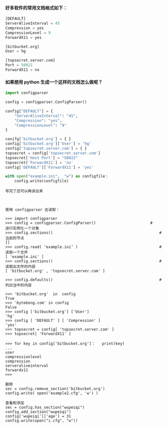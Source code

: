 #### 好多软件的常用文档格式如下：

```python
[DEFAULT]
ServerAliveInterval = 45
Compression = yes
CompressionLevel = 9
ForwardX11 = yes

[bitbucket.org]
User = hg

[topsecret.server.com]
Port = 50022
ForwardX11 = no
```

#### 如果想用 python 生成一个这样的文档怎么做呢？

```python
import configparser

config = configparser.ConfigParser()

config["DEFAULT"] = { 
	"ServerAliveInterval": "45",
    "Compression": "yes",
    "CompressionLevel": "9"
}

conifg['bitbucket.org'] = { }
config['bitbucket.org']['User'] = 'hg'
config['topsecret.server.com'] = { }
topsecret = config['topsecret.server.com']
topsecret['Host Port'] = "50022"
topsecret['ForwardX11'] = 'no'
config['DEFAULT']['ForwardX11'] = 'yes'

with open("example.ini",  "w") as configfile：
    config.write(configfile)
```

	写完了还可以再读出来



	使用 configparser 去读取：

	>>> import configparser
	>>> config = configparser.ConfigParser()                        #       进行实例化一个对象
	>>> config.sections()                                               #       当前的节点
	[]
	>>> config.read( ‘example.ini’ )                                    #          读取一个文件
	[ 'example.ini' ]
	>>> config.sections()                                               #           读取出文件的内容
	[ 'bitbucket.org' , 'topsecret.server.com' ]

	>>> config.defaults()                                               #       列出当中的内容

	>>> 'bitbucket.org'  in  config 
	True
	>>> 'bytebong.com' in config
	False
	>>> config ['bitbucket.org'] ['User']
	'hg'
	>>> config [ 'DEFAULT' ] [ 'Compression' ]
	'yes'
	>>> topsecret = config[ 'topsecret.server.com' ] 
	>>> topsecret[ 'ForwardX11' ]

	>>> for key in config['bitbucket.org']：   print(key)
	...
	user
	compressionlevel
	compression
	serveraliveinterval
	forwardx11
	>>>

	删除
	sec = config.remove_section('bitbucket.org')
	config.write( open('example2.cfg', 'w') )

	查看和添加
	sec = config.has_section("wupeiqi")
	config.add_section("wupeiqi")
	config['wupeiqi']['age'] = 31
	config.write(open("i.cfg", "w"))



